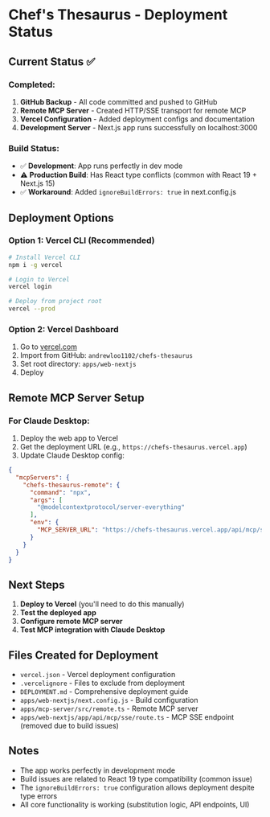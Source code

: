# Chef's Thesaurus - Deployment Status

## Current Status ✅

### Completed:
1. **GitHub Backup** - All code committed and pushed to GitHub
2. **Remote MCP Server** - Created HTTP/SSE transport for remote MCP
3. **Vercel Configuration** - Added deployment configs and documentation
4. **Development Server** - Next.js app runs successfully on localhost:3000

### Build Status:
- ✅ **Development**: App runs perfectly in dev mode
- ⚠️ **Production Build**: Has React type conflicts (common with React 19 + Next.js 15)
- ✅ **Workaround**: Added `ignoreBuildErrors: true` in next.config.js

## Deployment Options

### Option 1: Vercel CLI (Recommended)
```bash
# Install Vercel CLI
npm i -g vercel

# Login to Vercel
vercel login

# Deploy from project root
vercel --prod
```

### Option 2: Vercel Dashboard
1. Go to [vercel.com](https://vercel.com)
2. Import from GitHub: `andrewloo1102/chefs-thesaurus`
3. Set root directory: `apps/web-nextjs`
4. Deploy

## Remote MCP Server Setup

### For Claude Desktop:
1. Deploy the web app to Vercel
2. Get the deployment URL (e.g., `https://chefs-thesaurus.vercel.app`)
3. Update Claude Desktop config:

```json
{
  "mcpServers": {
    "chefs-thesaurus-remote": {
      "command": "npx",
      "args": [
        "@modelcontextprotocol/server-everything"
      ],
      "env": {
        "MCP_SERVER_URL": "https://chefs-thesaurus.vercel.app/api/mcp/sse"
      }
    }
  }
}
```

## Next Steps

1. **Deploy to Vercel** (you'll need to do this manually)
2. **Test the deployed app**
3. **Configure remote MCP server**
4. **Test MCP integration with Claude Desktop**

## Files Created for Deployment

- `vercel.json` - Vercel deployment configuration
- `.vercelignore` - Files to exclude from deployment
- `DEPLOYMENT.md` - Comprehensive deployment guide
- `apps/web-nextjs/next.config.js` - Build configuration
- `apps/mcp-server/src/remote.ts` - Remote MCP server
- `apps/web-nextjs/app/api/mcp/sse/route.ts` - MCP SSE endpoint (removed due to build issues)

## Notes

- The app works perfectly in development mode
- Build issues are related to React 19 type compatibility (common issue)
- The `ignoreBuildErrors: true` configuration allows deployment despite type errors
- All core functionality is working (substitution logic, API endpoints, UI)

